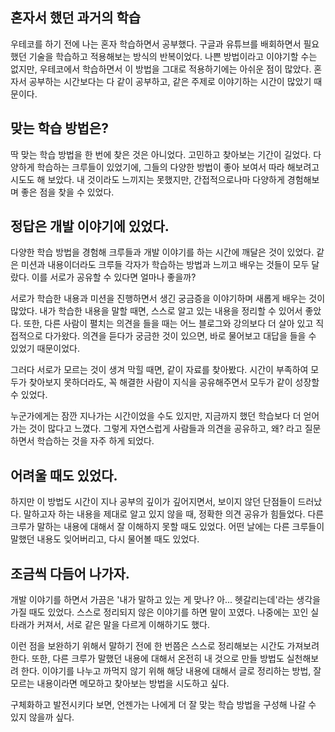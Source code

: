 ## 혼자서 했던 과거의 학습

우테코를 하기 전에 나는 혼자 학습하면서 공부했다.
구글과 유튜브를 배회하면서 필요했던 기술을 학습하고 적용해보는 방식의 반복이었다.
나쁜 방법이라고 이야기할 수는 없지만, 우테코에서 학습하면서 이 방법을 그대로 적용하기에는 아쉬운 점이 많았다.
혼자서 공부하는 시간보다는 다 같이 공부하고, 같은 주제로 이야기하는 시간이 많았기 때문이다.

## 맞는 학습 방법은?

딱 맞는 학습 방법을 한 번에 찾은 것은 아니었다. 고민하고 찾아보는 기간이 길었다.
다양하게 학습하는 크루들이 있었기에, 그들의 다양한 방법이 좋아 보여서 따라 해보려고 시도도 해 보았다.
내 것이라도 느끼지는 못했지만, 간접적으로나마 다양하게 경험해보며 좋은 점을 찾을 수 있었다.

## 정답은 개발 이야기에 있었다.

다양한 학습 방법을 경험해 크루들과 개발 이야기를 하는 시간에 깨달은 것이 있었다.
같은 미션과 내용이더라도 크루들 각자가 학습하는 방법과 느끼고 배우는 것들이 모두 달랐다.
이를 서로가 공유할 수 있다면 얼마나 좋을까?


서로가 학습한 내용과 미션을 진행하면서 생긴 궁금증을 이야기하며 새롭게 배우는 것이 많았다.
내가 학습한 내용을 말할 때면, 스스로 알고 있는 내용을 정리할 수 있어서 좋았다.
또한, 다른 사람이 펼치는 의견을 들을 때는 어느 블로그와 강의보다 더 살아 있고 직접적으로 다가왔다.
의견을 듣다가 궁금한 것이 있으면, 바로 물어보고 대답을 들을 수 있었기 때문이었다. 

그러다 서로가 모르는 것이 생겨 막힐 때면, 같이 자료를 찾아봤다. 
시간이 부족하여 모두가 찾아보지 못하더라도, 꼭 해결한 사람이 지식을 공유해주면서 모두가 같이 성장할 수 있었다.

누군가에게는 잠깐 지나가는 시간이었을 수도 있지만, 지금까지 했던 학습보다 더 얻어가는 것이 많다고 느꼈다.
그렇게 자연스럽게 사람들과 의견을 공유하고, 왜? 라고 질문하면서 학습하는 것을 자주 하게 되었다.

## 어려울 때도 있었다.

하지만 이 방법도 시간이 지나 공부의 깊이가 깊어지면서, 보이지 않던 단점들이 드러났다.
말하고자 하는 내용을 제대로 알고 있지 않을 때, 정확한 의견 공유가 힘들었다.
다른 크루가 말하는 내용에 대해서 잘 이해하지 못할 때도 있었다.
어떤 날에는 다른 크루들이 말했던 내용도 잊어버리고, 다시 물어볼 때도 있었다.

## 조금씩 다듬어 나가자.

개발 이야기를 하면서 가끔은 '내가 말하고 있는 게 맞나? 아... 헷갈리는데'라는 생각을 가질 때도 있었다.
스스로 정리되지 않은 이야기를 하면 말이 꼬였다. 
나중에는 꼬인 실타래가 커져서, 서로 같은 말을 다르게 이해하기도 했다.


이런 점을 보완하기 위해서 말하기 전에 한 번쯤은 스스로 정리해보는 시간도 가져보려 한다.
또한, 다른 크루가 말했던 내용에 대해서 온전히 내 것으로 만들 방법도 실천해보려 한다.
이야기를 나누고 까먹지 않기 위해 해당 내용에 대해서 글로 정리하는 방법, 잘 모르는 내용이라면 메모하고 찾아보는 방법을 시도하고 싶다.


구체화하고 발전시키다 보면, 언젠가는 나에게 더 잘 맞는 학습 방법을 구성해 나갈 수 있지 않을까 싶다.
